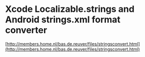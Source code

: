 # Xcode Localizable.strings and Android strings.xml format converter

[http://members.home.nl/bas.de.reuver/files/stringsconvert.html](http://members.home.nl/bas.de.reuver/files/stringsconvert.html)
